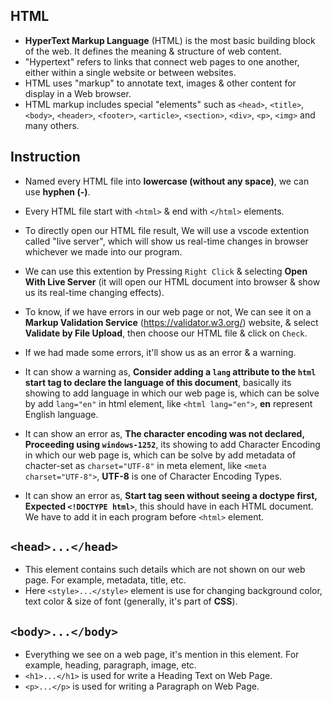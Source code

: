 ## HTML

 * **HyperText Markup Language** (HTML) is the most basic building block of the web. It defines the meaning & structure of web content.
 * "Hypertext" refers to links that connect web pages to one another, either within a single website or between websites.
 * HTML uses "markup" to annotate text, images & other content for display in a Web browser.
 * HTML markup includes special "elements" such as `<head>`, `<title>`, `<body>`, `<header>`, `<footer>`, `<article>`, `<section>`, `<div>`, `<p>`, `<img>` and many others.

## Instruction

 * Named every HTML file into **lowercase (without any space)**, we can use **hyphen (-)**.
 * Every HTML file start with `<html>` & end with `</html>` elements.

 * To directly open our HTML file result, We will use a vscode extention called "live server", which will show us real-time changes in browser whichever we made into our program.
 * We can use this extention by Pressing `Right Click` & selecting **Open With Live Server** (it will open our HTML document into browser & show us its real-time changing effects).
 
 * To know, if we have errors in our web page or not, We can see it on a **Markup Validation Service** (https://validator.w3.org/) website, & select **Validate by File Upload**, then choose our HTML file & click on `Check`.
 * If we had made some errors, it'll show us as an error & a warning.

 * It can show a warning as, **Consider adding a `lang` attribute to the `html` start tag to declare the language of this document**, basically its showing to add language in which our web page is, which can be solve by add `lang="en"` in html element, like `<html lang="en">`, **en** represent English language.
 * It can show an error as, **The character encoding was not declared, Proceeding using `windows-1252`**, its showing to add Character Encoding in which our web page is, which can be solve by add metadata of chacter-set as `charset="UTF-8"` in meta element, like `<meta charset="UTF-8">`, **UTF-8** is one of Character Encoding Types.
 * It can show an error as, **Start tag seen without seeing a doctype first, Expected `<!DOCTYPE html>`**, this should have in each HTML document. We have to add it in each program before `<html>` element.

## `<head>...</head>`

 * This element contains such details which are not shown on our web page. For example, metadata, title, etc.
 * Here `<style>...</style>` element is use for changing background color, text color & size of font (generally, it's part of **CSS**).

## `<body>...</body>`

 * Everything we see on a web page, it's mention in this element. For example, heading, paragraph, image, etc.
 * `<h1>...</h1>` is used for write a Heading Text on Web Page.
 * `<p>...</p>` is used for writing a Paragraph on Web Page.